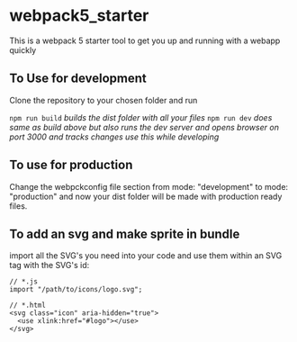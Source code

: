 # webpack5_starter

This is a webpack 5 starter tool to get you up and running with a webapp quickly

## To Use for development

Clone the repository to your chosen folder and run

`npm run build` _builds the dist folder with all your files_
`npm run dev` _does same as build above but also runs the dev server and opens browser on port 3000 and tracks changes use this while developing_

## To use for production

Change the webpckconfig file section from mode: "development" to mode: "production" and now your dist folder will be made with production ready files.

## To add an svg and make sprite in bundle

import all the SVG's you need into your code and use them within an SVG tag with the SVG's id:

```
// *.js
import "/path/to/icons/logo.svg";
```

```
// *.html
<svg class="icon" aria-hidden="true">
  <use xlink:href="#logo"></use>
</svg>
```

